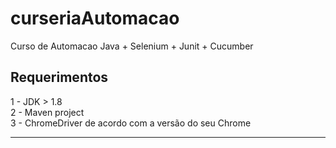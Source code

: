 # curseriaAutomacao
Curso de Automacao Java + Selenium + Junit + Cucumber

## Requerimentos  
1 - JDK > 1.8  
2 - Maven project  
3 - ChromeDriver de acordo com a versão do seu Chrome  

---







